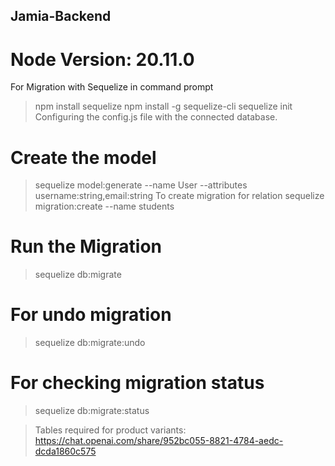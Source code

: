 ## Jamia-Backend
# Node Version: 20.11.0 
For Migration with Sequelize in command prompt
>npm install sequelize
>npm install -g sequelize-cli
>sequelize init
>Configuring the config.js file with the connected database.

# Create the model
>sequelize model:generate --name User --attributes username:string,email:string
>To create migration for relation
>sequelize migration:create --name students

# Run the Migration
>sequelize db:migrate

# For undo migration
>sequelize db:migrate:undo

# For checking migration status
>sequelize db:migrate:status


>Tables required for product variants: https://chat.openai.com/share/952bc055-8821-4784-aedc-dcda1860c575
